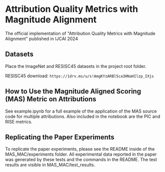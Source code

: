 # Attribution Quality Metrics with Magnitude Alignment
The official implementation of "Attribution Quality Metrics with Magnitude Alignment" published in IJCAI 2024

## Datasets
Place the ImageNet and RESISC45 datasets in the project root folder.

RESISC45 download: `https://1drv.ms/u/s!AmgKYzARBl5ca3HNaHIlzp_IXjs`

## How to Use the Magnitude Aligned Scoring (MAS) Metric on Attributions
See example.ipynb for a full example of the application of the MAS source code for multiple attributions.
Also included in the notebook are the PIC and RISE metrics.

## Replicating the Paper Experiments
To replicate the paper experiments, please see the README inside of the MAS_MAC/experiments folder.
All experimental data reported in the paper was generated by these tests and the commands in the README.
The test results are visible in MAS_MAC/test_results.
